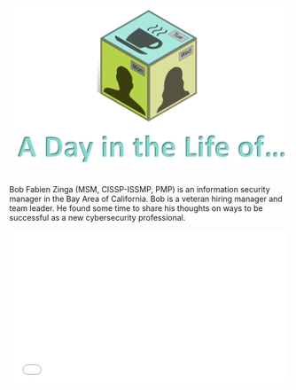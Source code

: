 <figure class="snippetimg" style="margin: 0 auto;width:100%">
  <img src=".guides/img/DILOIntro.PNG">
  </figure>
  
<br>Bob Fabien Zinga (MSM, CISSP-ISSMP, PMP) is an information security manager in the Bay Area of California.  Bob is a veteran hiring manager and team leader.  He found some time to share his thoughts on ways to be successful as a new cybersecurity professional.
<div>
  <iframe src="//player.vimeo.com/video/227651250" width="500" height="275" frameborder="0" webkitallowfullscreen mozallowfullscreen allowfullscreen></iframe>
</div>
